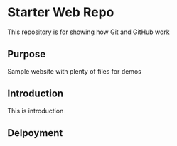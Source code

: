 # Starter Web Repo

This repository is for showing how Git and GitHub work

## Purpose

Sample website with plenty of files for demos

## Introduction

This is introduction

## Delpoyment
